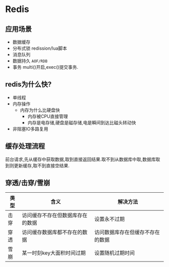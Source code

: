 # Redis

## 应用场景
 - 数据缓存
 - 分布式锁 redission/lua脚本
 - 消息队列 
 - 数据持久 `AOF/RDB`
 - 事务 multi()开启,exec()提交事务.

## redis为什么快?
- 单线程
- 内存操作
  - 内存为什么比硬盘快
    - 内存被CPU直接管理
    - 内存是电存储,硬盘是磁存储,电是瞬间到达比磁头转动快
- 非阻塞IO多路复用
## 缓存处理流程
前台请求,先从缓存中获取数据,取到直接返回结果.取不到从数据库中取,数据库取到则更新缓存,取不到直接空结果.

## 穿透/击穿/雪崩
| 类型 | 含义 | 解决方法|
| ---- | ---- | ---- |
| 击穿 | 访问缓存不存在但数据库存在的数据 | 设置永不过期
| 穿透 | 访问缓存数据库都不存在的数据 | 访问数据库存在但缓存不存在的数据 | 设置校验或者缓存写入key为null,设置一个短时间例如30秒,防止用户暴力攻击
| 雪崩 | 某一时刻key大面积时间过期 | 设置随机过期时间

